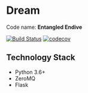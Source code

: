 # Dream

Code name: **Entangled Endive**

[![Build Status](https://travis-ci.org/icyblade/dream.svg?branch=dev)](https://travis-ci.org/icyblade/dream) [![codecov](https://codecov.io/gh/icyblade/dream/branch/dev/graph/badge.svg)](https://codecov.io/gh/icyblade/dream/branch/dev)

## Technology Stack

 - Python 3.6+
 - ZeroMQ
 - Flask
